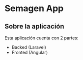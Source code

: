 # Semagen App

## Sobre la aplicación

Esta aplicación cuenta con 2 partes:
- Backed (Laravel)
- Fronted (Angular)

